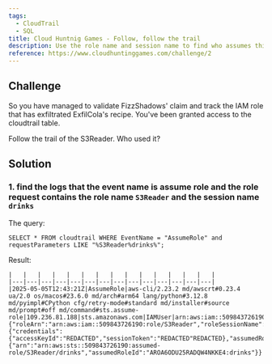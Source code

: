 ```yaml
---
tags:
  - CloudTrail
  - SQL
title: Cloud Huntnig Games - Follow, follow the trail
description: Use the role name and session name to find who assumes this role
reference: https://www.cloudhuntinggames.com/challenge/2
---
```


## Challenge

So you have managed to validate FizzShadows' claim and track the IAM role that has exfiltrated ExfilCola's recipe. You've been granted access to the cloudtrail table.

Follow the trail of the S3Reader. Who used it?

## Solution

### 1. find the logs that the event name is assume role and the role request contains the role name `S3Reader` and the session name `drinks`

The query:

```
SELECT * FROM cloudtrail WHERE EventName = "AssumeRole" and requestParameters LIKE "%S3Reader%drinks%"; 
```

Result:

```
|   |   |   |   |   |   |   |   |   |   |   |   |   |   |
|---|---|---|---|---|---|---|---|---|---|---|---|---|---|
|2025-05-05T12:43:21Z|AssumeRole|aws-cli/2.23.2 md/awscrt#0.23.4 ua/2.0 os/macos#23.6.0 md/arch#arm64 lang/python#3.12.8 md/pyimpl#CPython cfg/retry-mode#standard md/installer#source md/prompt#off md/command#sts.assume-role|109.236.81.188|sts.amazonaws.com|IAMUser|arn:aws:iam::509843726190:user/Moe.Jito|Moe.Jito|||Netherlands|TRUE|{"roleArn":"arn:aws:iam::509843726190:role/S3Reader","roleSessionName":"drinks"}|{"credentials":{"accessKeyId":"REDACTED","sessionToken":"REDACTED"REDACTED},"assumedRoleUser":{"arn":"arn:aws:sts::509843726190:assumed-role/S3Reader/drinks","assumedRoleId":"AROA6ODU25RADQW4NKKE4:drinks"}}|
```